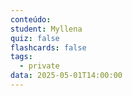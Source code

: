 ```yaml
---
conteúdo:
student: Myllena
quiz: false
flashcards: false
tags:
  - private
data: 2025-05-01T14:00:00
---
```

